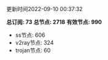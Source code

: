 更新时间2022-09-10 00:37:32

**总订阅: 73**
**总节点: 2718**
**有效节点: 990**
- ss节点: 606
- v2ray节点: 324
- trojan节点: 60
